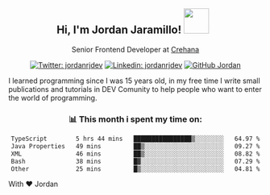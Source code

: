 <div align="center">
<h2 style="margin-right:10px;">Hi, I'm Jordan Jaramillo! <img src="https://media.giphy.com/media/Wj7lNjMNDxSmc/source.gif" width="50" > </h2>

<p>Senior Frontend Developer at <a href="https://www.crehana.com/">Crehana</a></p>

[![Twitter: jordanrjdev](https://img.shields.io/twitter/follow/jordanrjdev?style=social)](https://twitter.com/jordanrjdev)
[![Linkedin: jordanrjdev](https://img.shields.io/badge/-jordanrjdev-blue?style=flat-square&logo=Linkedin&logoColor=white&link=https://www.linkedin.com/in/jordanrjdev/)](https://www.linkedin.com/in/jordanrjdev/)
[![GitHub Jordan](https://img.shields.io/github/followers/jnadroj?label=follow&style=social)](https://github.com/jnadroj)

</div>
I learned programming since I was 15 years old, in my free time I write small publications and tutorials in DEV Comunity to help people who want to enter the world of programming.

<div align="center">

### 📊 **This month i spent my time on:**

<!--START_SECTION:waka-->

```txt
TypeScript        5 hrs 44 mins   ████████████████▒░░░░░░░░   64.97 %
Java Properties   49 mins         ██▒░░░░░░░░░░░░░░░░░░░░░░   09.27 %
XML               46 mins         ██▒░░░░░░░░░░░░░░░░░░░░░░   08.82 %
Bash              38 mins         █▓░░░░░░░░░░░░░░░░░░░░░░░   07.29 %
Other             25 mins         █▒░░░░░░░░░░░░░░░░░░░░░░░   04.81 %
```

<!--END_SECTION:waka-->

</div>

With ❤️ Jordan
